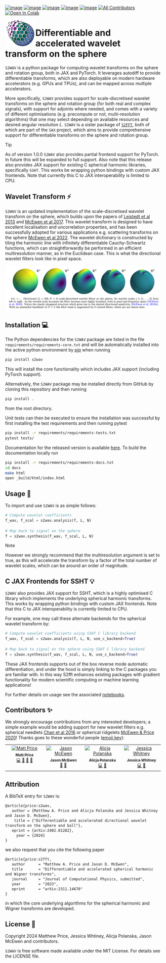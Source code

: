 [![image](https://github.com/astro-informatics/s2wav/actions/workflows/tests.yml/badge.svg?branch=main)](https://github.com/astro-informatics/s2wav/actions/workflows/tests.yml)
[![image](https://codecov.io/gh/astro-informatics/s2wav/branch/main/graph/badge.svg?token=ZES6J4K3KZ)](https://codecov.io/gh/astro-informatics/s2wav)
[![image](https://img.shields.io/badge/License-MIT-yellow.svg)](https://opensource.org/licenses/MIT)
[![image](https://badge.fury.io/py/s2wav.svg)](https://badge.fury.io/py/s2wav)
[![image](http://img.shields.io/badge/arXiv-2402.01282-orange.svg?style=flat)](https://arxiv.org/abs/2402.01282) <!-- ALL-CONTRIBUTORS-BADGE:START - Do not remove or modify this section -->
[![All Contributors](https://img.shields.io/badge/all_contributors-4-orange.svg?style=flat-square)](#contributors-) <!-- ALL-CONTRIBUTORS-BADGE:END --> 
[![Open In Colab](https://colab.research.google.com/assets/colab-badge.svg)]([https://colab.research.google.com/drive/15E64EAQ7TIp2a3cCoXtnNgf7Ud9MYjVq?usp=sharing](https://colab.research.google.com/github/astro-informatics/s2wav/blob/main/notebooks/jax_transform.ipynb))

<img align="left" height="85" width="98" src="./docs/assets/sax_logo.png">

# Differentiable and accelerated wavelet transform on the sphere

`S2WAV` is a python package for computing wavelet transforms on the sphere
and rotation group, both in JAX and PyTorch. It leverages autodiff to provide differentiable
transforms, which are also deployable on modern hardware accelerators
(e.g. GPUs and TPUs), and can be mapped across multiple accelerators.

More specifically, `S2WAV` provides support for scale-discretised
wavelet transforms on the sphere and rotation group (for both real and
complex signals), with support for adjoints where needed, and comes with
a variety of different optimisations (e.g. precompute or not,
multi-resolution algorithms) that one may select depending on available
resources and desired angular resolution $L$. `S2WAV` is a sister package of 
[`S2FFT`](https://github.com/astro-informatics/s2fft), both of which are part of the `SAX` 
project, which aims to provide comprehensive support for differentiable transforms on the 
sphere and rotation group.

> [!TIP]
> As of version 1.0.0 `S2WAV` also provides partial frontend support for PyTorch. In future 
> this will be expanded to full support. Also note that this release also provides JAX support 
> for existing C spherical harmonic libraries, specifically `SSHT`. This works be wrapping 
> python bindings with custom JAX frontends. Note that currently this C to JAX interoperability 
> is limited to CPU.

## Wavelet Transform :zap: 
`S2WAV` is an updated implementation of the scale-discretised wavelet transform on the 
sphere, which builds upon the papers of [Leistedt et al 2013](https://arxiv.org/abs/1211.1680) 
and [McEwen et al 2017](https://arxiv.org/abs/1509.06749). This wavelet transform is designed to 
have excellent localisation and uncorrelation properties, and has been successfully adopted for 
various applications e.g. scattering transforms on the sphere [McEwen et al 2022](https://arxiv.org/pdf/2102.02828.pdf). 
The wavelet dictionary is constructed by tiling the harmonic line with infinitely differentiable 
Cauchy-Schwartz functions, which can straightforwardly be performed in an efficient multiresolution 
manner, as in the Euclidean case. This is what the directional wavelet filters look like in pixel space.

<p align="center">
  <img src="./docs/assets/figures/spherical_wavelets.png" width="700"/>
</p>

## Installation :computer:

The Python dependencies for the `S2WAV` package are listed in the file
`requirements/requirements-core.txt` and will be automatically installed
into the active python environment by [pip](https://pypi.org) when running

``` bash
pip install s2wav     
```
This will install the core functionality which includes JAX support (including PyTorch support).

Alternatively, the `S2WAV` package may be installed directly from GitHub by cloning this 
repository and then running

``` bash
pip install .
```

from the root directory.

Unit tests can then be executed to ensure the installation was successful by first 
installing the test requirements and then running pytest

``` bash
pip install -r requirements/requirements-tests.txt
pytest tests/  
```

Documentation for the released version is available [here](https://astro-informatics.github.io/s2wav/).
To build the documentation locally run 

``` bash
pip install -r requirements/requirements-docs.txt
cd docs 
make html
open _build/html/index.html
```

## Usage :rocket:

To import and use `S2WAV` is as simple follows:

``` python
# Compute wavelet coefficients
f_wav, f_scal = s2wav.analysis(f, L, N)

# Map back to signal on the sphere 
f = s2wav.synthesis(f_wav, f_scal, L, N)
```
> [!NOTE]  
> However we strongly recommend that the multiresolution argument is set to true, as this 
> will accelerate the transform by a factor of the total number of wavelet scales, which 
> can be around an order of magnitude.

## C JAX Frontends for SSHT :bulb:

`S2WAV` also provides JAX support for SSHT, which is a highly optimised C library which 
implements the underlying spherical harmonic transforms. This works by wrapping python 
bindings with custom JAX frontends. Note that this C to JAX interoperability is currently 
limited to CPU.

For example, one may call these alternate backends for the spherical wavelet transform by:

``` python
# Compute wavelet coefficients using SSHT C library backend
f_wav, f_scal = s2wav.analysis(f, L, N, use_c_backend=True)

# Map back to signal on the sphere using SSHT C library backend
f = s2wav.synthesis(f_wav, f_scal, L, N, use_c_backend=True)
```
These JAX frontends supports out of the box reverse mode automatic differentiation, 
and under the hood is simply linking to the C packages you are familiar with. In this 
way S2fft enhances existing packages with gradient functionality for modern scientific 
computing or machine learning applications!

For further details on usage see the associated [notebooks](https://astro-informatics.github.io/s2wav/tutorials/index.html).

## Contributors ✨
We strongly encourage contributions from any interested developers; a
simple example would be adding support for new wavelet filters e.g. spherical needlets 
[Chan et al 2016](https://arxiv.org/abs/1511.05578) or spherical ridgelets 
[McEwen & Price 2020](https://arxiv.org/pdf/1510.01595.pdf)! Thanks goes to these wonderful people ([emoji
key](https://allcontributors.org/docs/en/emoji-key)):

<!-- ALL-CONTRIBUTORS-LIST:START - Do not remove or modify this section -->
<!-- prettier-ignore-start -->
<!-- markdownlint-disable -->
<table>
  <tbody>
    <tr>
      <td align="center" valign="top" width="14.28%"><a href="https://cosmomatt.github.io"><img src="https://avatars.githubusercontent.com/u/32554533?v=4?s=100" width="100px;" alt="Matt Price"/><br /><sub><b>Matt Price</b></sub></a><br /><a href="https://github.com/astro-informatics/s2wav/commits?author=CosmoMatt" title="Code">💻</a> <a href="https://github.com/astro-informatics/s2wav/pulls?q=is%3Apr+reviewed-by%3ACosmoMatt" title="Reviewed Pull Requests">👀</a> <a href="https://github.com/astro-informatics/s2wav/commits?author=CosmoMatt" title="Documentation">📖</a> <a href="#design-CosmoMatt" title="Design">🎨</a></td>
      <td align="center" valign="top" width="14.28%"><a href="http://www.jasonmcewen.org"><img src="https://avatars.githubusercontent.com/u/3181701?v=4?s=100" width="100px;" alt="Jason McEwen "/><br /><sub><b>Jason McEwen </b></sub></a><br /><a href="https://github.com/astro-informatics/s2wav/pulls?q=is%3Apr+reviewed-by%3Ajasonmcewen" title="Reviewed Pull Requests">👀</a> <a href="#design-jasonmcewen" title="Design">🎨</a></td>
      <td align="center" valign="top" width="14.28%"><a href="https://alicjaap.github.io/"><img src="https://avatars.githubusercontent.com/u/114654380?v=4?s=100" width="100px;" alt="Alicja Polanska"/><br /><sub><b>Alicja Polanska</b></sub></a><br /><a href="https://github.com/astro-informatics/s2wav/commits?author=alicjapolanska" title="Code">💻</a> <a href="https://github.com/astro-informatics/s2wav/pulls?q=is%3Apr+reviewed-by%3Aalicjapolanska" title="Reviewed Pull Requests">👀</a></td>
      <td align="center" valign="top" width="14.28%"><a href="https://github.com/JessWhitney"><img src="https://avatars.githubusercontent.com/u/115358717?v=4?s=100" width="100px;" alt="Jessica Whitney"/><br /><sub><b>Jessica Whitney</b></sub></a><br /><a href="https://github.com/astro-informatics/s2wav/commits?author=JessWhitney" title="Code">💻</a> <a href="https://github.com/astro-informatics/s2wav/pulls?q=is%3Apr+reviewed-by%3AJessWhitney" title="Reviewed Pull Requests">👀</a></td>
    </tr>
  </tbody>
</table>

<!-- markdownlint-restore -->
<!-- prettier-ignore-end -->

<!-- ALL-CONTRIBUTORS-LIST:END -->

## Attribution

A BibTeX entry for `S2WAV` is:

``` 
@article{price:s2wav, 
   author = {Matthew A. Price and Alicja Polanska and Jessica Whitney and Jason D. McEwen},
    title = {"Differentiable and accelerated directional wavelet transform on the sphere and ball"},
   eprint = {arXiv:2402.01282},
     year = {2024}
}
```

we also request that you cite the following paper 

``` 
@article{price:s2fft, 
   author      = "Matthew A. Price and Jason D. McEwen",
   title       = "Differentiable and accelerated spherical harmonic and Wigner transforms",
   journal     = "Journal of Computational Physics, submitted",
   year        = "2023",
   eprint      = "arXiv:2311.14670"        
}
```

in which the core underlying algorithms for the spherical harmonic and Wigner transforms 
are developed.

## License :memo:

Copyright 2024 Matthew Price, Jessica Whtiney, Alicja Polanska, Jason
McEwen and contributors.

`S2WAV` is free software made available under the MIT License. For
details see the LICENSE file.
